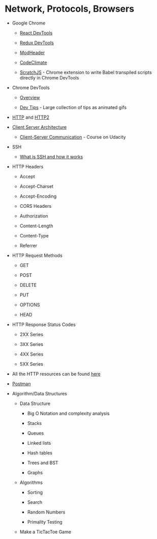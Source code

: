 # Network, Protocols, Browsers

- Google Chrome

  - [React DevTools](https://chrome.google.com/webstore/detail/react-developer-tools/fmkadmapgofadopljbjfkapdkoienihi?hl=en)

  - [Redux DevTools](https://chrome.google.com/webstore/detail/redux-devtools/lmhkpmbekcpmknklioeibfkpmmfibljd)

  - [ModHeader](https://chrome.google.com/webstore/detail/modheader/idgpnmonknjnojddfkpgkljpfnnfcklj?hl=en)

  - [CodeClimate](https://codeclimate.com/browser-extension)

  - [ScratchJS](https://github.com/richgilbank/Scratch-JS) - Chrome extension to write Babel transpiled scripts directly in Chrome DevTools

- Chrome DevTools

  - [Overview](https://developers.google.com/web/tools/chrome-devtools/)

  - [Dev Tips](https://umaar.com/dev-tips/) - Large collection of tips as animated gifs

- [HTTP](https://developer.mozilla.org/en-US/docs/Web/HTTP/Overview) and [HTTP2](https://developers.google.com/web/fundamentals/performance/http2/)

- [Client Server Architecture](https://en.wikipedia.org/wiki/Client%E2%80%93server_model)

  - [Client-Server Communication](https://in.udacity.com/course/client-server-communication--ud897) - Course on Udacity

- SSH

  - [What is SSH and how it works](https://www.hostinger.in/tutorials/ssh-tutorial-how-does-ssh-work#What-is-SSH)

- HTTP Headers

  - Accept

  - Accept-Charset

  - Accept-Encoding

  - CORS Headers

  - Authorization

  - Content-Length

  - Content-Type

  - Referrer

- HTTP Request Methods

  - GET

  - POST

  - DELETE

  - PUT

  - OPTIONS

  - HEAD

- HTTP Response Status Codes

  - 2XX Series

  - 3XX Series

  - 4XX Series

  - 5XX Series

- All the HTTP resources can be found [here](https://developer.mozilla.org/en-US/docs/Web/HTTP/Overview)

- [Postman](https://www.getpostman.com/docs/v6/)

- Algorithm/Data Structures

  - Data Structure

    - Big O Notation and complexity analysis

    - Stacks

    - Queues

    - Linked lists

    - Hash tables

    - Trees and BST

    - Graphs

  - Algorithms

    - Sorting

    - Search

    - Random Numbers

    - Primality Testing

  - Make a TicTacToe Game
